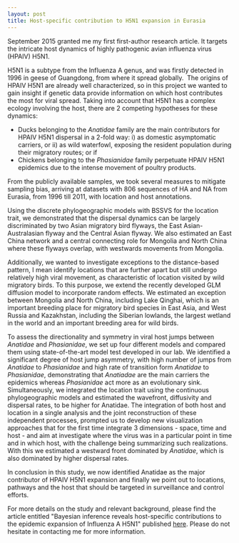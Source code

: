 ```yaml
---
layout: post
title: Host-specific contribution to H5N1 expansion in Eurasia
---
```


September 2015 granted me my first first-author research article. It targets the intricate host dynamics of highly pathogenic avian influenza virus  (HPAIV) H5N1.

H5N1 is a subtype from the Influenza A genus, and was firstly detected in 1996 in geese of Guangdong, from where it spread globally. 
The origins of HPAIV H5N1 are already well characterized, so in this project we wanted to gain insight if genetic data provide information on which host contributes the most for viral spread. Taking into account that H5N1 has a complex ecology involving the host, there are 2 competing hypotheses for these dynamics:  <br/>
- Ducks belonging to the <i>Anatidae</i> family are the main contributors for HPAIV H5N1 dispersal in a 2-fold way: i) as domestic asymptomatic carriers, or ii) as wild waterfowl, exposing the resident population during their migratory routes; or if <br/>
- Chickens belonging to the <i>Phasianidae</i> family perpetuate HPAIV H5N1 epidemics due to the intense movement of poultry products. 

From the publicly available samples, we took several measures to mitigate sampling bias, arriving at datasets with 806 sequences of HA and NA from Eurasia, from 1996 till 2011, with location and host annotations.

Using the discrete phylogeographic models with BSSVS for the location trait, we demonstrated that the dispersal dynamics can be largely discriminated by two Asian migratory bird flyways, the East Asian-Australasian flyway and the Central Asian flyway. We also estimated an East China network and a central connecting role for Mongolia and North China where these flyways overlap, with westwards movements from Mongolia.

Additionally, we wanted to investigate exceptions to the distance-based pattern, I mean identify locations that are further apart but still undergo relatively high viral movement, as characteristic of location visited by wild migratory birds. To this purpose, we extend the recently developed GLM diffusion model to incorporate random effects.
We estimated an exception between Mongolia and North China, including Lake Qinghai, which is an important breeding place for migratory bird species in East Asia, and West Russia and Kazakhstan, including the Siberian lowlands, the largest wetland in the world and an important breeding area for wild birds.

To assess the directionality and symmetry in viral host jumps between <i>Anatidae</i> and <i>Phasianidae</i>, we set up four different models and compared them using state-of-the-art model test developed in our lab. We identified a significant degree of host jump asymmetry, with high number of jumps from <i>Anatidae</i> to <i>Phasianidae</i> and high rate of transition form <i>Anatidae</i> to <i>Phasianidae</i>, demonstrating that <i>Anatiadae</i> are the main carriers the epidemics whereas <i>Phasianidae</i> act more as an evolutionary sink.
Simultaneously, we integrated the location trait using the continuous phylogeographic models and estimated the wavefront, diffusivity and dispersal rates, to be higher for Anatidae.
The integration of both host and location in a single analysis and the joint reconstruction of these independent processes, prompted us to develop new visualization approaches that for the first time integrate 3 dimensions - space, time and host - and aim at investigate where the virus was in a particular point in time and in which host, with the challenge being summarizing such realizations. With this we estimated a westward front dominated by <i>Anatidae</i>, which is also dominated by higher dispersal rates.

In conclusion in this study, we now identified Anatidae as the major contributor of HPAIV H5N1 expansion and finally we point out to locations, pathways and the host that should be targeted in surveillance and control efforts.

For more details on the study and relevant background, please find the article entitled "Bayesian inference reveals host-specific contributions to the epidemic expansion of Influenza A H5N1" published [here](http://mbe.oxfordjournals.org/content/early/2015/09/03/molbev.msv185.short?rss=1).
Please do not hesitate in contacting me for more information.

